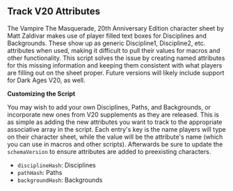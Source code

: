## Track V20 Attributes

The Vampire The Masquerade, 20th Anniversary Edition character sheet by Matt Zaldivar makes use of player filled text boxes for Disciplines and Backgrounds. These show up as generic Discipline1, Discipline2, etc. attributes when used, making it difficult to pull their values for macros and other functionality. This script solves the issue by creating named attributes for this missing information and keeping them consistent with what players are filling out on the sheet proper. Future versions will likely include support for Dark Ages V20, as well.

**Customizing the Script**

You may wish to add your own Disciplines, Paths, and Backgrounds, or incorporate new ones from V20 supplements as they are released. This is as simple as adding the new attributes you want to track to the appropriate associative array in the script. Each entry's key is the name players will type on their character sheet, while the value will be the attribute's name (which you can use in macros and other scripts). Afterwards be sure to update the `schemaVersion` to ensure attributes are added to preexisting characters.

* `disciplineHash`: Disciplines
* `pathHash`: Paths
* `backgroundHash`: Backgrounds